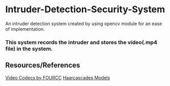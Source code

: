 # Intruder-Detection-Security-System
An intruder detection system created by using opencv module for an ease of implementation.
### This system records the intruder and stores the video(.mp4 file) in the system.


## Resources/References 
[Video Codecs by FOURCC](https://www.fourcc.org/codecs.php)
[Haarcascades Models](https://github.com/opencv/opencv/tree/master/data/haarcascades)
